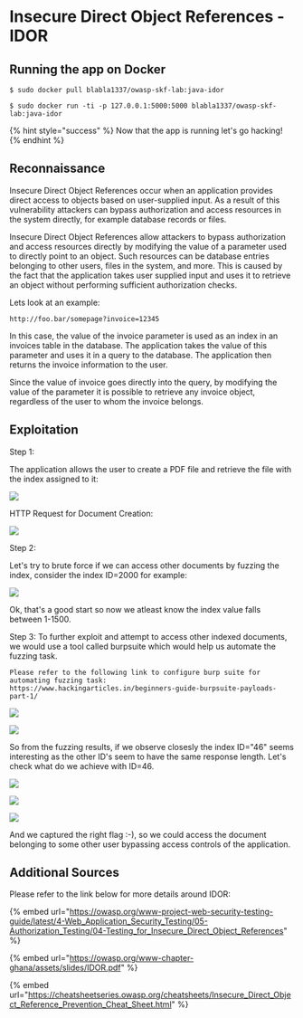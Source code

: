 # Insecure Direct Object References - IDOR

## Running the app on Docker

```
$ sudo docker pull blabla1337/owasp-skf-lab:java-idor
```

```
$ sudo docker run -ti -p 127.0.0.1:5000:5000 blabla1337/owasp-skf-lab:java-idor
```

{% hint style="success" %}
Now that the app is running let's go hacking!
{% endhint %}

## Reconnaissance

Insecure Direct Object References occur when an application provides direct access to objects based on user-supplied input. As a result of this vulnerability attackers can bypass authorization and access resources in the system directly, for example database records or files.

Insecure Direct Object References allow attackers to bypass authorization and access resources directly by modifying the value of a parameter used to directly point to an object. Such resources can be database entries belonging to other users, files in the system, and more. This is caused by the fact that the application takes user supplied input and uses it to retrieve an object without performing sufficient authorization checks.

Lets look at an example:

```
http://foo.bar/somepage?invoice=12345
```

In this case, the value of the invoice parameter is used as an index in an invoices table in the database. The application takes the value of this parameter and uses it in a query to the database. The application then returns the invoice information to the user.

Since the value of invoice goes directly into the query, by modifying the value of the parameter it is possible to retrieve any invoice object, regardless of the user to whom the invoice belongs.

## Exploitation

Step 1:

The application allows the user to create a PDF file and retrieve the file with the index assigned to it:

![](../../.gitbook/assets/python/IDOR/1.png)

HTTP Request for Document Creation:

![](../../.gitbook/assets/python/IDOR/2.png)

Step 2:

Let's try to brute force if we can access other documents by fuzzing the index, consider the index ID=2000 for example:

![](../../.gitbook/assets/python/IDOR/3.png)

Ok, that's a good start so now we atleast know the index value falls between 1-1500.

Step 3: To further exploit and attempt to access other indexed documents, we would use a tool called burpsuite which would help us automate the fuzzing task.

```
Please refer to the following link to configure burp suite for automating fuzzing task:
https://www.hackingarticles.in/beginners-guide-burpsuite-payloads-part-1/
```

![](../../.gitbook/assets/python/IDOR/4.png)

![](../../.gitbook/assets/python/IDOR/5.png)

So from the fuzzing results, if we observe closesly the index ID="46" seems interesting as the other ID's seem to have the same response length. Let's check what do we achieve with ID=46.

![](../../.gitbook/assets/python/IDOR/6.png)

![](../../.gitbook/assets/python/IDOR/7.png)

![](../../.gitbook/assets/python/IDOR/8.png)

And we captured the right flag :-), so we could access the document belonging to some other user bypassing access controls of the application.

## Additional Sources

Please refer to the link below for more details around IDOR:

{% embed url="https://owasp.org/www-project-web-security-testing-guide/latest/4-Web_Application_Security_Testing/05-Authorization_Testing/04-Testing_for_Insecure_Direct_Object_References" %}

{% embed url="https://owasp.org/www-chapter-ghana/assets/slides/IDOR.pdf" %}

{% embed url="https://cheatsheetseries.owasp.org/cheatsheets/Insecure_Direct_Object_Reference_Prevention_Cheat_Sheet.html" %}
